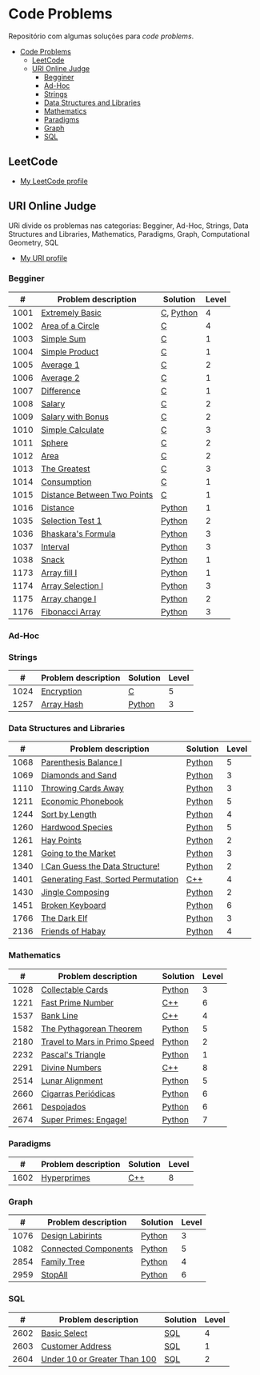 # Code Problems

Repositório com algumas soluções para *code problems*.

- [Code Problems](#code-problems)
  - [LeetCode](#leetcode)
  - [URI Online Judge](#uri-online-judge)
    - [Begginer](#begginer)
    - [Ad-Hoc](#ad-hoc)
    - [Strings](#strings)
    - [Data Structures and Libraries](#data-structures-and-libraries)
    - [Mathematics](#mathematics)
    - [Paradigms](#paradigms)
    - [Graph](#graph)
    - [SQL](#sql)

## LeetCode

- [My LeetCode profile](https://leetcode.com/alicefrancener/)

## URI Online Judge

URi divide os problemas nas categorias: Begginer, Ad-Hoc, Strings, Data Structures and Libraries, Mathematics, Paradigms, Graph, Computational Geometry, SQL

- [My URI profile](https://www.urionlinejudge.com.br/judge/en/profile/164371)
### Begginer

| #    | Problem description                                                                          | Solution                                                 | Level |
| ---- | -------------------------------------------------------------------------------------------- | -------------------------------------------------------- | ----- |
| 1001 | [Extremely Basic](https://www.urionlinejudge.com.br/judge/en/problems/view/1001)             | [C](uri/beginner/1001.c), [Python](uri/beginner/1001.py) | 4     |
| 1002 | [Area of a Circle](https://www.urionlinejudge.com.br/judge/en/problems/view/1002)            | [C](uri/beginner/1002.c)                                 | 4     |
| 1003 | [Simple Sum](https://www.urionlinejudge.com.br/judge/en/problems/view/1003)                  | [C](uri/beginner/1003.c)                                 | 1     |
| 1004 | [Simple Product](https://www.urionlinejudge.com.br/judge/en/problems/view/1004)              | [C](uri/beginner/1004.c)                                 | 1     |
| 1005 | [Average 1](https://www.urionlinejudge.com.br/judge/en/problems/view/1005)                   | [C](uri/beginner/1005.c)                                 | 2     |
| 1006 | [Average 2](https://www.urionlinejudge.com.br/judge/en/problems/view/1006)                   | [C](uri/beginner/1006.c)                                 | 1     |
| 1007 | [Difference](https://www.urionlinejudge.com.br/judge/en/problems/view/1007)                  | [C](uri/beginner/1007.c)                                 | 1     |
| 1008 | [Salary](https://www.urionlinejudge.com.br/judge/en/problems/view/1008)                      | [C](uri/beginner/1008.c)                                 | 2     |
| 1009 | [Salary with Bonus](https://www.urionlinejudge.com.br/judge/en/problems/view/1009)           | [C](uri/beginner/1009.c)                                 | 2     |
| 1010 | [Simple Calculate](https://www.urionlinejudge.com.br/judge/en/problems/view/1010)            | [C](uri/beginner/1010.c)                                 | 3     |
| 1011 | [Sphere](https://www.urionlinejudge.com.br/judge/en/problems/view/1011)                      | [C](uri/beginner/1011.c)                                 | 2     |
| 1012 | [Area](https://www.urionlinejudge.com.br/judge/en/problems/view/1012)                        | [C](uri/beginner/1012.c)                                 | 2     |
| 1013 | [The Greatest](https://www.urionlinejudge.com.br/judge/en/problems/view/1013)                | [C](uri/beginner/1013.c)                                 | 3     |
| 1014 | [Consumption](https://www.urionlinejudge.com.br/judge/en/problems/view/1014)                 | [C](uri/beginner/1014.c)                                 | 1     |
| 1015 | [Distance Between Two Points](https://www.urionlinejudge.com.br/judge/en/problems/view/1015) | [C](uri/beginner/1015.c)                                 | 1     |
| 1016 | [Distance](https://www.urionlinejudge.com.br/judge/en/problems/view/1016)                    | [Python](uri/beginner/1016.py)                           | 1     |
| 1035 | [Selection Test 1](https://www.urionlinejudge.com.br/judge/en/problems/view/1035)            | [Python](uri/beginner/1035.py)                           | 2     |
| 1036 | [Bhaskara's Formula](https://www.urionlinejudge.com.br/judge/en/problems/view/1036)          | [Python](uri/beginner/1036.py)                           | 3     |
| 1037 | [Interval](https://www.urionlinejudge.com.br/judge/en/problems/view/1037)                    | [Python](uri/beginner/1037.py)                           | 3     |
| 1038 | [Snack](https://www.urionlinejudge.com.br/judge/en/problems/view/1038)                       | [Python](uri/beginner/1038.py)                           | 1     |
| 1173 | [Array fill I](https://www.urionlinejudge.com.br/judge/en/problems/view/1173)                | [Python](uri/beginner/1173.py)                           | 1     |
| 1174 | [Array Selection I](https://www.urionlinejudge.com.br/judge/en/problems/view/1174)           | [Python](uri/beginner/1174.py)                           | 3     |
| 1175 | [Array change I](https://www.urionlinejudge.com.br/judge/en/problems/view/1175)              | [Python](uri/beginner/1175.py)                           | 2     |
| 1176 | [Fibonacci Array](https://www.urionlinejudge.com.br/judge/en/problems/view/1176)             | [Python](uri/beginner/1176.py)                           | 3     |

### Ad-Hoc

### Strings

| #    | Problem description | Solution                      | Level |
| ---- | ------------------- | ----------------------------- | ----- |
| 1024 | [Encryption]        | [C](uri/strings/1024.c)       | 5     |
| 1257 | [Array Hash]        | [Python](uri/strings/1257.py) | 3     |

[Array Hash]: https://www.urionlinejudge.com.br/judge/en/problems/view/1257
[Encryption]: https://www.urionlinejudge.com.br/judge/en/problems/view/1024

### Data Structures and Libraries

| #    | Problem description                   | Solution                                            | Level |
| ---- | ------------------------------------- | --------------------------------------------------- | ----- |
| 1068 | [Parenthesis Balance I]               | [Python](uri/data-structures-and-libraries/1068.py) | 5     |
| 1069 | [Diamonds and Sand]                   | [Python](uri/data-structures-and-libraries/1069.py) | 3     |
| 1110 | [Throwing Cards Away]                 | [Python](uri/data-structures-and-libraries/1110.py) | 3     |
| 1211 | [Economic Phonebook]                  | [Python](uri/data-structures-and-libraries/1211.py) | 5     |
| 1244 | [Sort by Length]                      | [Python](uri/data-structures-and-libraries/1244.py) | 4     |
| 1260 | [Hardwood Species]                    | [Python](uri/data-structures-and-libraries/1260.py) | 5     |
| 1261 | [Hay Points]                          | [Python](uri/data-structures-and-libraries/1261.py) | 2     |
| 1281 | [Going to the Market]                 | [Python](uri/data-structures-and-libraries/1281.py) | 3     |
| 1340 | [I Can Guess the Data Structure!]     | [Python](uri/data-structures-and-libraries/1340.py) | 2     |
| 1401 | [Generating Fast, Sorted Permutation] | [C++](uri/data-structures-and-libraries/1401.cpp)   | 4     |
| 1430 | [Jingle Composing]                    | [Python](uri/data-structures-and-libraries/1430.py) | 2     |
| 1451 | [Broken Keyboard]                     | [Python](uri/data-structures-and-libraries/1451.py) | 6     |
| 1766 | [The Dark Elf]                        | [Python](uri/data-structures-and-libraries/1766.py) | 3     |
| 2136 | [Friends of Habay]                    | [Python](uri/data-structures-and-libraries/2136.py) | 4     |

[Broken Keyboard]: https://www.urionlinejudge.com.br/judge/en/problems/view/1451
[Diamonds and Sand]: https://www.urionlinejudge.com.br/judge/en/problems/view/1069
[Economic Phonebook]: https://www.urionlinejudge.com.br/judge/en/problems/view/1211
[Friends of Habay]: https://www.urionlinejudge.com.br/judge/en/problems/view/2136
[Generating Fast, Sorted Permutation]: https://www.urionlinejudge.com.br/judge/en/problems/view/1401
[Going to the Market]: https://www.urionlinejudge.com.br/judge/en/problems/view/1281
[Hardwood Species]: https://www.urionlinejudge.com.br/judge/en/problems/view/1260
[Hay Points]: https://www.urionlinejudge.com.br/judge/en/problems/view/1261
[I Can Guess the Data Structure!]: https://www.urionlinejudge.com.br/judge/en/problems/view/1340
[Jingle Composing]: https://www.urionlinejudge.com.br/judge/en/problems/view/1430
[Parenthesis Balance I]: https://www.urionlinejudge.com.br/judge/en/problems/view/1068
[Sort by Length]: https://www.urionlinejudge.com.br/judge/en/problems/view/1244
[The Dark Elf]: https://www.urionlinejudge.com.br/judge/en/problems/view/1766
[Throwing Cards Away]: https://www.urionlinejudge.com.br/judge/en/problems/view/1110

### Mathematics

| #    | Problem description             | Solution                          | Level |
| ---- | ------------------------------- | --------------------------------- | ----- |
| 1028 | [Collectable Cards]             | [Python](uri/mathematics/1028.py) | 3     |
| 1221 | [Fast Prime Number]             | [C++](uri/mathematics/1221.cpp)   | 6     |
| 1537 | [Bank Line]                     | [C++](uri/mathematics/1537.cpp)   | 4     |
| 1582 | [The Pythagorean Theorem]       | [Python](uri/mathematics/1582.py) | 5     |
| 2180 | [Travel to Mars in Primo Speed] | [Python](uri/mathematics/2180.py) | 2     |
| 2232 | [Pascal's Triangle]             | [Python](uri/mathematics/2232.py) | 1     |
| 2291 | [Divine Numbers]                | [C++](uri/mathematics/2291.cpp)   | 8     |
| 2514 | [Lunar Alignment]               | [Python](uri/mathematics/2514.py) | 5     |
| 2660 | [Cigarras Periódicas]           | [Python](uri/mathematics/2660.py) | 6     |
| 2661 | [Despojados]                    | [Python](uri/mathematics/2661.py) | 6     |
| 2674 | [Super Primes: Engage!]         | [Python](uri/mathematics/2674.py) | 7     |

[Bank Line]: https://www.urionlinejudge.com.br/judge/en/problems/view/1537
[Cigarras Periódicas]: https://www.urionlinejudge.com.br/judge/en/problems/view/2660
[Collectable Cards]: https://www.urionlinejudge.com.br/judge/en/problems/view/1028
[Despojados]: https://www.urionlinejudge.com.br/judge/en/problems/view/2661
[Divine Numbers]: https://www.urionlinejudge.com.br/judge/en/problems/view/2291
[Fast Prime Number]: https://www.urionlinejudge.com.br/judge/en/problems/view/1221
[Lunar Alignment]: https://www.urionlinejudge.com.br/judge/en/problems/view/2514
[Pascal's Triangle]: https://www.urionlinejudge.com.br/judge/en/problems/view/2232
[Super Primes: Engage!]: https://www.urionlinejudge.com.br/judge/en/problems/view/2674
[The Pythagorean Theorem]: https://www.urionlinejudge.com.br/judge/en/problems/view/1582
[Travel to Mars in Primo Speed]: https://www.urionlinejudge.com.br/judge/en/problems/view/2180
### Paradigms

| #    | Problem description | Solution                      | Level |
| ---- | ------------------- | ----------------------------- | ----- |
| 1602 | [Hyperprimes]       | [C++](uri/paradigms/1602.cpp) | 8     |

[Hyperprimes]: https://www.urionlinejudge.com.br/judge/en/problems/view/1602
### Graph

| #    | Problem description    | Solution                    | Level |
| ---- | ---------------------- | --------------------------- | ----- |
| 1076 | [Design Labirints]     | [Python](uri/graph/1076.py) | 3     |
| 1082 | [Connected Components] | [Python](uri/graph/1082.py) | 5     |
| 2854 | [Family Tree]          | [Python](uri/graph/2854.py) | 4     |
| 2959 | [StopAll]              | [Python](uri/graph/2959.py) | 6     |


[Connected Components]: https://www.urionlinejudge.com.br/judge/en/problems/view/1082
[Design Labirints]: https://www.urionlinejudge.com.br/judge/en/problems/view/1076
[Family Tree]: https://www.urionlinejudge.com.br/judge/en/problems/view/2854
[StopAll]: https://www.urionlinejudge.com.br/judge/en/problems/view/2959

### SQL

| #    | Problem description            | Solution                | Level |
| ---- | ------------------------------ | ----------------------- | ----- |
| 2602 | [Basic Select]                 | [SQL](uri/sql/2602.sql) | 4     |
| 2603 | [Customer Address]             | [SQL](uri/sql/2603.sql) | 1     |
| 2604 | [Under 10 or Greater Than 100] | [SQL](uri/sql/2604.sql) | 2     |


[Basic Select]: https://www.urionlinejudge.com.br/judge/en/problems/view/2602
[Customer Address]: https://www.urionlinejudge.com.br/judge/en/problems/view/2603
[Under 10 or Greater Than 100]: https://www.urionlinejudge.com.br/judge/en/problems/view/2604
